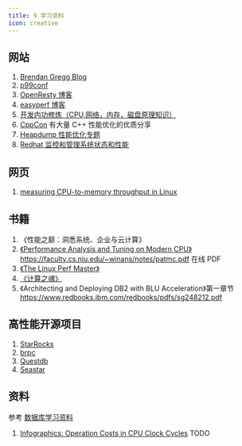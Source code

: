 ```yaml
---
title: 9 学习资料
icon: creative
---
```



## 网站

1. [Brendan Gregg Blog](https://www.brendangregg.com/)
2. [p99conf](https://www.p99conf.io/)
3. [OpenResty 博客](https://blog.openresty.com.cn/cn/tags/dynamic-tracing/)
4. [easyperf 博客](https://easyperf.net/notes/)
5. [开发内功修炼（CPU,网络，内存，磁盘原理知识）](https://easyperf.net/notes/)
6. [CppCon](https://github.com/CppCon) 有大量 C++ 性能优化的优质分享
7. [Heapdump 性能优化专题](https://heapdump.cn/monographic/all)
8. [Redhat 监控和管理系统状态和性能](https://access.redhat.com/documentation/zh-cn/red_hat_enterprise_linux/8/html/monitoring_and_managing_system_status_and_performance/index)

## 网页

1. [measuring CPU-to-memory throughput in Linux](https://github.com/LucaCanali/Miscellaneous/blob/master/Spark_Notes/Tools_Linux_Memory_Perf_Measure.md)


## 书籍

1. 《性能之巅：洞悉系统、企业与云计算》
2. [《Performance Analysis and Tuning on Modern CPU》](https://github.com/dendibakh/perf-book)   <https://faculty.cs.niu.edu/~winans/notes/patmc.pdf> 在线 PDF
3. [《The Linux Perf Master》](https://riboseyim.gitbook.io/perf/)
4. [《计算之魂》](https://book.douban.com/subject/35641088//)
5. 《Architecting and Deploying DB2 with BLU Acceleration》第一章节 <https://www.redbooks.ibm.com/redbooks/pdfs/sg248212.pdf>

## 高性能开源项目

1. [StarRocks](https://github.com/StarRocks/starrocks)
2. [brpc](https://github.com/apache/brpc)
3. [Questdb](https://github.com/questdb/questdb)
4. [Seastar](https://github.com/scylladb/seastar)


## 资料

参考 [数据库学习资料](https://blog.bcmeng.com/post/database-learning.html#%E6%80%A7%E8%83%BD%E4%BC%98%E5%8C%96)

1. [Infographics: Operation Costs in CPU Clock Cycles](http://ithare.com/infographics-operation-costs-in-cpu-clock-cycles/)  TODO


